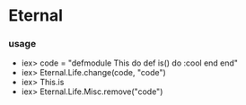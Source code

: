 # Eternal

### usage

- iex> code = "defmodule This do def is() do :cool end end"
- iex> Eternal.Life.change(code, "code")
- iex> This.is
- iex> Eternal.Life.Misc.remove("code")
